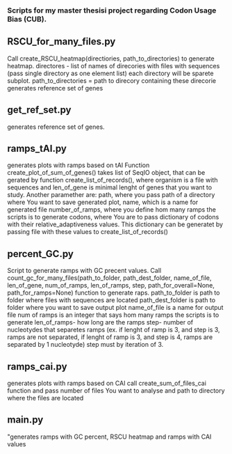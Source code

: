 ### Scripts for my master thesisi project regarding Codon Usage Bias (CUB).


## RSCU_for_many_files.py

Call  create_RSCU_heatmap(directiories, path_to_directories) to generate heatmap.
directores - list of names of direcories with files with sequences (pass single directory as one element list)
each directory will be sparete subplot.
path_to_directories = path to direcory containing these direcorie
generates reference set of genes

## get_ref_set.py
generates reference set of genes.

## ramps_tAI.py

generates plots with ramps based on tAI
Function create_plot_of_sum_of_genes() takes list of SeqIO object,
that can be gerated by function create_list_of_records(),
where organism is a file with sequences and len_of_gene is minimal lenght of genes
that you want to study.
Another paramether are:
path, where you pass path of a directory where You want to save generated plot,
name, which is a name for generated file
number_of_ramps, where you define hom many ramps the scripts is to generate
codons, where You are to pass dictionary of codons with their relative_adaptiveness values.
This dictionary can be generatet by passing file with these values to create_list_of_records()

## percent_GC.py

Script to generate ramps with GC precent values.
Call count_gc_for_many_files(path_to_folder, path_dest_folder, name_of_file,  len_of_gene, num_of_ramps, len_of_ramps, step, path_for_overall=None, path_for_ramps=None)
function to generate raps.
path_to_folder is path to folder where files with sequences are located
path_dest_folder is path to folder where you want to save output plot
name_of_file is a name for output file
num of ramps is an integer that says hom many ramps the scripts is to generate
len_of_ramps- how long are the ramps
step- number of nucleotydes that separetes ramps (ex. if lenght of ramp is 3, and step is 3,
ramps are not separated, if lenght of ramp is 3, and step is 4, ramps are separated by 1 nucleotyde)
step must by iteration of 3.

## ramps_cai.py

  generates plots with ramps based on CAI
call  create_sum_of_files_cai function and pass number
of files You want to analyse and path to directory where the files are located

## main.py
"generates ramps with GC percent, RSCU heatmap and ramps with CAI values